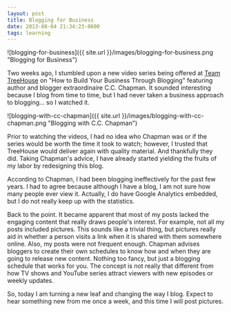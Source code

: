 ```yaml
---
layout: post
title: Blogging for Business
date: 2013-08-04 21:34:23-0600
tags: learning
---
```


![blogging-for-business]({{ site.url }}/images/blogging-for-business.png "Blogging for Business")

Two weeks ago, I stumbled upon a new video series being offered at [Team TreeHouse](http://teamtreeehouse.com) on "How to Build Your Business Through Blogging" featuring author and blogger extraordinaire C.C. Chapman. It sounded interesting because I blog from time to time, but I had never taken a business approach to blogging... so I watched it.

![blogging-with-cc-chapman]({{ site.url }}/images/blogging-with-cc-chapman.png "Blogging with C.C. Chapman")

Prior to watching the videos, I had no idea who Chapman was or if the series would be worth the time it took to watch; however, I trusted that TreeHouse would deliver again with quality material. And thankfully they did. Taking Chapman's advice, I have already started yielding the fruits of my labor by redesigning this blog.

According to Chapman, I had been blogging ineffectively for the past few years. I had to agree because although I have a blog, I am not sure how many people ever view it. Actually, I do have Google Analytics embedded, but I do not really keep up with the statistics.

Back to the point. It became apparent that most of my posts lacked the engaging content that really draws people's interest. For example, not all my posts included pictures. This sounds like a trivial thing, but pictures really aid in whether a person visits a link when it is shared with them somewhere online. Also, my posts were not frequent enough. Chapman advises bloggers to create their own schedules to know how and when they are going to release new content. Nothing too fancy, but just a blogging schedule that works for you. The concept is not really that different from how TV shows and YouTube series attract viewers with new episodes or weekly updates.

So, today I am turning a new leaf and changing the way I blog. Expect to hear something new from me once a week, and this time I will post pictures.